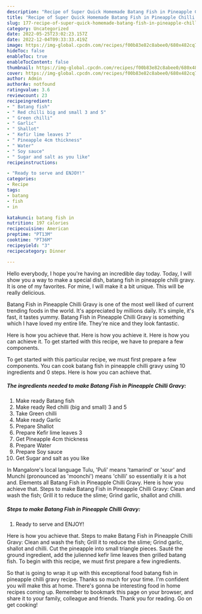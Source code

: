 ```yaml
---
description: "Recipe of Super Quick Homemade Batang Fish in Pineapple Chilli Gravy"
title: "Recipe of Super Quick Homemade Batang Fish in Pineapple Chilli Gravy"
slug: 177-recipe-of-super-quick-homemade-batang-fish-in-pineapple-chilli-gravy
category: Uncategorized
date: 2022-05-25T23:02:23.157Z
date: 2022-12-04T09:33:33.419Z
image: https://img-global.cpcdn.com/recipes/f00b83e82c8abee0/680x482cq70/batang-fish-in-pineapple-chilli-gravy-recipe-main-photo.jpg
hideToc: false
enableToc: true
enableTocContent: false
thumbnail: https://img-global.cpcdn.com/recipes/f00b83e82c8abee0/680x482cq70/batang-fish-in-pineapple-chilli-gravy-recipe-main-photo.jpg
cover: https://img-global.cpcdn.com/recipes/f00b83e82c8abee0/680x482cq70/batang-fish-in-pineapple-chilli-gravy-recipe-main-photo.jpg
author: Admin
authorAv: notfound
ratingvalue: 3.6
reviewcount: 23
recipeingredient:
- " Batang fish"
- " Red chilli big and small 3 and 5"
- " Green chilli"
- " Garlic"
- " Shallot"
- " Kefir lime leaves 3"
- " Pineapple 4cm thickness"
- " Water"
- " Soy sauce"
- " Sugar and salt as you like"
recipeinstructions:

- "Ready to serve and ENJOY!"
categories:
- Recipe
tags:
- batang
- fish
- in

katakunci: batang fish in 
nutrition: 197 calories
recipecuisine: American
preptime: "PT13M"
cooktime: "PT36M"
recipeyield: "3"
recipecategory: Dinner

---
```



Hello everybody, I hope you're having an incredible day today. Today, I will show you a way to make a special dish, batang fish in pineapple chilli gravy. It is one of my favorites. For mine, I will make it a bit unique. This will be really delicious.

Batang Fish in Pineapple Chilli Gravy is one of the most well liked of current trending foods in the world. It's appreciated by millions daily. It's simple, it's fast, it tastes yummy. Batang Fish in Pineapple Chilli Gravy is something which I have loved my entire life. They're nice and they look fantastic.

Here is how you achieve that. Here is how you achieve it. Here is how you can achieve it. To get started with this recipe, we have to prepare a few components.


To get started with this particular recipe, we must first prepare a few components. You can cook batang fish in pineapple chilli gravy using 10 ingredients and 0 steps. Here is how you can achieve that.

<!--inarticleads1-->

##### The ingredients needed to make Batang Fish in Pineapple Chilli Gravy:

1. Make ready  Batang fish
1. Make ready  Red chilli (big and small) 3 and 5
1. Take  Green chilli
1. Make ready  Garlic
1. Prepare  Shallot
1. Prepare  Kefir lime leaves 3
1. Get  Pineapple 4cm thickness
1. Prepare  Water
1. Prepare  Soy sauce
1. Get  Sugar and salt as you like


In Mangalore&#39;s local language Tulu, &#39;Puli&#39; means &#39;tamarind&#39; or &#39;sour&#39; and Munchi (pronounced as &#39;moonchi&#39;) means &#39;chilli&#39; so essentially it is a hot and. Elements all Batang Fish in Pineapple Chilli Gravy. Here is how you achieve that. Steps to make Batang Fish in Pineapple Chilli Gravy: Clean and wash the fish; Grill it to reduce the slime; Grind garlic, shallot and chilli. 

<!--inarticleads2-->

##### Steps to make Batang Fish in Pineapple Chilli Gravy:


1. Ready to serve and ENJOY!

Here is how you achieve that. Steps to make Batang Fish in Pineapple Chilli Gravy: Clean and wash the fish; Grill it to reduce the slime; Grind garlic, shallot and chilli. Cut the pineapple into small triangle pieces. Sauté the ground ingredient, add the julienned kefir lime leaves then grilled batang fish. To begin with this recipe, we must first prepare a few ingredients. 

So that is going to wrap it up with this exceptional food batang fish in pineapple chilli gravy recipe. Thanks so much for your time. I'm confident you will make this at home. There's gonna be interesting food in home recipes coming up. Remember to bookmark this page on your browser, and share it to your family, colleague and friends. Thank you for reading. Go on get cooking!
